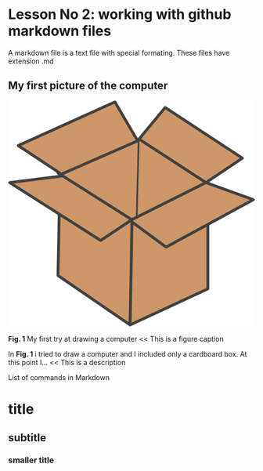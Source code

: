 # Lesson No 2: working with github markdown files

A markdown file is a text file with special formating. These files have extension .md

## My first picture of the computer

![](box.png)

**Fig. 1** My first try at drawing a computer << This is a figure caption

In **Fig. 1** i tried to draw a computer and I included only a cardboard box. At this point I... << This is a description

List of commands in Markdown
# title
## subtitle
### smaller title
